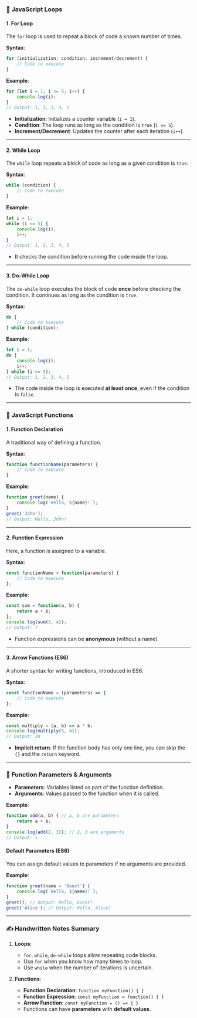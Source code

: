 ### 📜 **JavaScript Loops**

#### 1. **For Loop**
The `for` loop is used to repeat a block of code a known number of times.

**Syntax**:
```javascript
for (initialization; condition; increment/decrement) {
    // Code to execute
}
```

**Example**:
```javascript
for (let i = 1; i <= 5; i++) {
    console.log(i);
}
// Output: 1, 2, 3, 4, 5
```

- **Initialization**: Initializes a counter variable (`i = 1`).
- **Condition**: The loop runs as long as the condition is `true` (`i <= 5`).
- **Increment/Decrement**: Updates the counter after each iteration (`i++`).

---

#### 2. **While Loop**
The `while` loop repeats a block of code as long as a given condition is `true`.

**Syntax**:
```javascript
while (condition) {
    // Code to execute
}
```

**Example**:
```javascript
let i = 1;
while (i <= 5) {
    console.log(i);
    i++;
}
// Output: 1, 2, 3, 4, 5
```

- It checks the condition before running the code inside the loop.

---

#### 3. **Do-While Loop**
The `do-while` loop executes the block of code **once** before checking the condition. It continues as long as the condition is `true`.

**Syntax**:
```javascript
do {
    // Code to execute
} while (condition);
```

**Example**:
```javascript
let i = 1;
do {
    console.log(i);
    i++;
} while (i <= 5);
// Output: 1, 2, 3, 4, 5
```

- The code inside the loop is executed **at least once**, even if the condition is `false`.

---

### 📜 **JavaScript Functions**

#### 1. **Function Declaration**
A traditional way of defining a function.

**Syntax**:
```javascript
function functionName(parameters) {
    // Code to execute
}
```

**Example**:
```javascript
function greet(name) {
    console.log(`Hello, ${name}!`);
}
greet('John');
// Output: Hello, John!
```

---

#### 2. **Function Expression**
Here, a function is assigned to a variable.

**Syntax**:
```javascript
const functionName = function(parameters) {
    // Code to execute
};
```

**Example**:
```javascript
const sum = function(a, b) {
    return a + b;
};
console.log(sum(3, 4));
// Output: 7
```

- Function expressions can be **anonymous** (without a name).

---

#### 3. **Arrow Functions (ES6)**
A shorter syntax for writing functions, introduced in ES6.

**Syntax**:
```javascript
const functionName = (parameters) => {
    // Code to execute
};
```

**Example**:
```javascript
const multiply = (a, b) => a * b;
console.log(multiply(5, 4));
// Output: 20
```

- **Implicit return**: If the function body has only one line, you can skip the `{}` and the `return` keyword.

---

### 📜 **Function Parameters & Arguments**

- **Parameters**: Variables listed as part of the function definition.
- **Arguments**: Values passed to the function when it is called.

**Example**:
```javascript
function add(a, b) { // a, b are parameters
    return a + b;
}
console.log(add(2, 3)); // 2, 3 are arguments
// Output: 5
```

#### **Default Parameters (ES6)**
You can assign default values to parameters if no arguments are provided.

**Example**:
```javascript
function greet(name = 'Guest') {
    console.log(`Hello, ${name}!`);
}
greet(); // Output: Hello, Guest!
greet('Alice'); // Output: Hello, Alice!
```

---

### ✍️ **Handwritten Notes Summary**

1. **Loops**:
   - `for`, `while`, `do-while` loops allow repeating code blocks.
   - Use `for` when you know how many times to loop.
   - Use `while` when the number of iterations is uncertain.

2. **Functions**:
   - **Function Declaration**: `function myFunction() { }`
   - **Function Expression**: `const myFunction = function() { }`
   - **Arrow Function**: `const myFunction = () => { }`
   - Functions can have **parameters** with **default values**.
